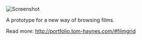 <img src="http://portfolio.tom-haynes.com/img/filmgrid.png" alt="Screenshot" />

A prototype for a new way of browsing films.

Read more: http://portfolio.tom-haynes.com/#filmgrid
